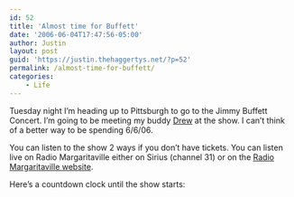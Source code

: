 ```yaml
---
id: 52
title: 'Almost time for Buffett'
date: '2006-06-04T17:47:56-05:00'
author: Justin
layout: post
guid: 'https://justin.thehaggertys.net/?p=52'
permalink: /almost-time-for-buffett/
categories:
    - Life
---
```


Tuesday night I’m heading up to Pittsburgh to go to the Jimmy Buffett Concert. I’m going to be meeting my buddy [Drew](http://www.andrewpollick.com) at the show. I can’t think of a better way to be spending 6/6/06.

You can listen to the show 2 ways if you don’t have tickets. You can listen live on Radio Margaritaville either on Sirius (channel 31) or on the [Radio Margaritaville website](http://www.radiomargaritaville.com/listen.aspx).

Here’s a countdown clock until the show starts:<script src="countdown-clock.js" type="text/javascript"></script><script type="text/javascript">countdown_clock(06, 6, 6, 20, 00, 1);</script>